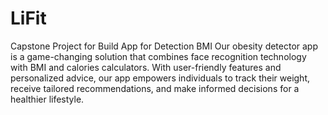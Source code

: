 # LiFit
Capstone Project for Build App for Detection BMI 
Our obesity detector app is a game-changing solution that combines face recognition technology with BMI and calories calculators. With user-friendly features and personalized advice, our app empowers individuals to track their weight, receive tailored recommendations, and make informed decisions for a healthier lifestyle.

